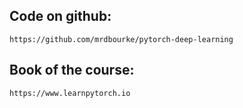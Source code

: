 ## Code on github:
`https://github.com/mrdbourke/pytorch-deep-learning`

## Book of the course:
`https://www.learnpytorch.io`